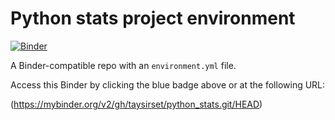 # Python stats project environment

[![Binder](http://mybinder.org/badge_logo.svg)](https://mybinder.org/v2/gh/taysirset/python_stats.git/HEAD)

A Binder-compatible repo with an `environment.yml` file.

Access this Binder by clicking the blue badge above or at the following URL:

(https://mybinder.org/v2/gh/taysirset/python_stats.git/HEAD)
